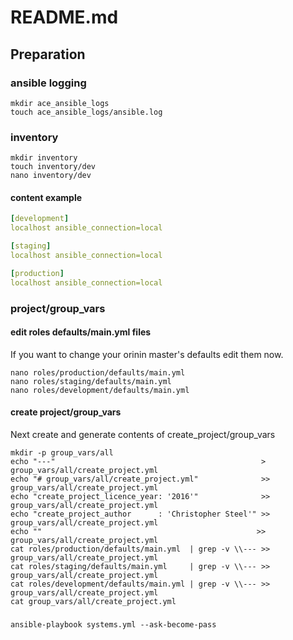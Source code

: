 # README.md

## Preparation

### ansible logging

```shell
mkdir ace_ansible_logs
touch ace_ansible_logs/ansible.log
```
### inventory

```shell
mkdir inventory
touch inventory/dev
nano inventory/dev
```

#### content example

```yaml
[development]
localhost ansible_connection=local

[staging]
localhost ansible_connection=local

[production]
localhost ansible_connection=local
```

### project/group_vars

#### edit roles defaults/main.yml files

If you want to change your orinin master's defaults edit them now.

```shell
nano roles/production/defaults/main.yml
nano roles/staging/defaults/main.yml
nano roles/development/defaults/main.yml
```

#### create project/group_vars

Next create and generate contents of create_project/group_vars

```shell
mkdir -p group_vars/all
echo "---"                                              > group_vars/all/create_project.yml
echo "# group_vars/all/create_project.yml"              >> group_vars/all/create_project.yml
echo "create_project_licence_year: '2016'"              >> group_vars/all/create_project.yml
echo "create_project_author      : 'Christopher Steel'" >> group_vars/all/create_project.yml
echo ""                                                >> group_vars/all/create_project.yml
cat roles/production/defaults/main.yml  | grep -v \\--- >> group_vars/all/create_project.yml
cat roles/staging/defaults/main.yml     | grep -v \\--- >> group_vars/all/create_project.yml
cat roles/development/defaults/main.yml | grep -v \\--- >> group_vars/all/create_project.yml
cat group_vars/all/create_project.yml
```

###

```shell
ansible-playbook systems.yml --ask-become-pass
```


